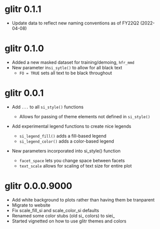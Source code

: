 # glitr 0.1.1
* Update data to reflect new naming conventions as of FY22Q2 (2022-04-08)

# glitr 0.1.0
* Added a new masked dataset for training/demoing, `hfr_mmd`
* New parameter in`si_sytle()` to allow for all black text
  * `FO = TRUE` sets all text to be black throughout

# glitr 0.0.1
* Add `...` to all `si_style()` functions
  * Allows for passing of theme elements not defined in `si_style()`  
  
* Add experimental legend functions to create nice legends
  * `si_legend_fill()` adds a fill-based legend
  * `si_legend_color()` adds a color-based legend

* New parameters incorporated into si_style() function
  * `facet_space` lets you change space between facets
  * `text_scale` allows for scaling of text size for entire plot
  

# glitr 0.0.0.9000
* Add white background to plots rather than having them be tranparent
* Migrate to website
* Fix scale_fill_si and scale_color_si defaults
* Renamed some color stubs (old si_ colors) to siei_
* Started vignetted on how to use glitr themes and colors
